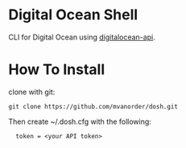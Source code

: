 Digital Ocean Shell
===================

CLI for Digital Ocean using [digitalocean-api](https://github.com/valerylisay/digitalocean-api/).

How To Install
==============

clone with git:

	git clone https://github.com/mvanorder/dosh.git

Then create ~/.dosh.cfg with the following:

  ```[digitalocean]
    token = <your API token>
  ```

